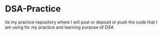 # DSA-Practice
Its my practice repository where  I will post or deposit or push the code that I am using for my practice and learning purpose of DSA
